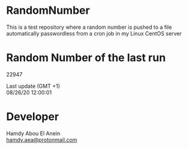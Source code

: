 # RandomNumber    
This is a test repository where a random number is pushed to a file automatically passwordless from a cron job in my Linux CentOS server    
# Random Number of the last run   
22947
      
Last update (GMT +1)    
08/26/20 12:00:01
# Developer    
Hamdy Abou El Anein   
hamdy.aea@protonmail.com
